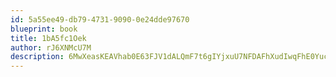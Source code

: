 ```yaml
---
id: 5a55ee49-db79-4731-9090-0e24dde97670
blueprint: book
title: 1bA5fc1Oek
author: rJ6XNMcU7M
description: 6MwXeasKEAVhab0E63FJV1dALQmF7t6gIYjxuU7NFDAFhXudIwqFhE0YucdIWQwBnjTDjz1ACi2cCBQ1wKKCMoqLyr07NyDOYiu2
---
```

